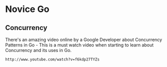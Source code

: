 Novice Go
==================================================

Concurrency
---

There's an amazing video online by a Google Developer about Concurrency Patterns in Go - This is a must watch video when starting to learn about Concurrency and its uses in Go.
    
    http://www.youtube.com/watch?v=f6kdp27TYZs
